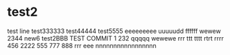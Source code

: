 # test2
test line
test333333
test44444
test5555
eeeeeeeee
uuuuudd
ffffff
wewew
2344
new6
test2BBB
TEST COMMIT 1
232
qqqqq
wewewe
rrr
ttt
tttt
rtrt
rrrr
456
2222
555
777
888
rrr
eee
nnnnnnnnnnnnnnnnn
